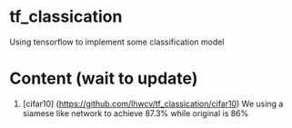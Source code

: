 # tf_classication
Using tensorflow to implement some classification  model 


# Content (wait to update)

1. [cifar10] (https://github.com/lhwcv/tf_classication/cifar10) We using a siamese like network to achieve 87.3% while original is 86% 


